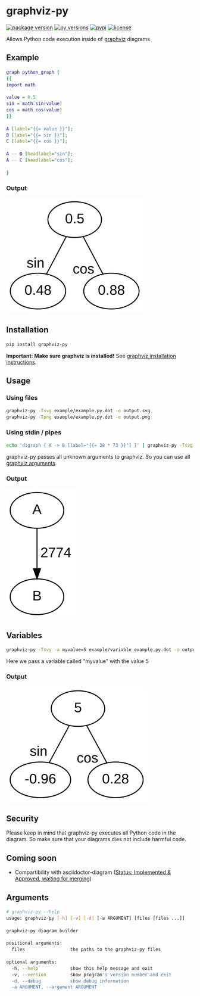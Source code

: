 # graphviz-py
[![package version](https://img.shields.io/pypi/v/graphviz-py?style=flat-square&color=%2300AA00)](https://pypi.org/project/graphviz-py/)
[![py versions](https://img.shields.io/pypi/pyversions/graphviz-py?style=flat-square)](https://pypi.org/project/graphviz-py/)
[![pypi](https://img.shields.io/github/workflow/status/Alwinator/graphviz-py/Publish%20to%20PyPi?label=Build%20%26%20Publish&style=flat-square)](https://github.com/Alwinator/graphviz-py/actions)
[![license](https://img.shields.io/github/license/Alwinator/graphviz-py?style=flat-square&color=%23006699)](LICENSE)

Allows Python code execution inside of [graphviz](https://graphviz.org/) diagrams

## Example
```dot
graph python_graph {
{{
import math

value = 0.5
sin = math.sin(value)
cos = math.cos(value)
}}

A [label="{{= value }}"];
B [label="{{= sin }}"];
C [label="{{= cos }}"];

A -- B [headlabel="sin"];
A -- C [headlabel="cos"];

}
```

### Output
![output](https://raw.githubusercontent.com/Alwinator/graphviz-py/main/assets/output_file.svg)

## Installation
```bash
pip install graphviz-py
```

**Important: Make sure graphviz is installed!** See [graphviz installation instructions](https://graphviz.org/download/).


## Usage
### Using files
```bash
graphviz-py -Tsvg example/example.py.dot -o output.svg
graphviz-py -Tpng example/example.py.dot -o output.png
```

### Using stdin / pipes
[comment]: <> (echo 'digraph { node [fontname="Arial"]; edge [fontname="Arial"];  A -> B [label="  {{= 38 * 73 }}"] }' | graphviz-py -Tsvg > output.svg)
```bash
echo 'digraph { A -> B [label="{{= 38 * 73 }}"] }' | graphviz-py -Tsvg > output.svg
```
graphviz-py passes all unknown arguments to graphviz. So you can use all [graphviz arguments](https://graphviz.org/doc/info/command.html).

### Output
![output](https://raw.githubusercontent.com/Alwinator/graphviz-py/main/assets/output_pipe.svg)

## Variables
```bash
graphviz-py -Tsvg -a myvalue=5 example/variable_example.py.dot -o output.svg
```
Here we pass a variable called "myvalue" with the value 5

### Output
![output](https://raw.githubusercontent.com/Alwinator/graphviz-py/main/assets/output_variable.svg)

## Security
Please keep in mind that graphviz-py executes all Python code in the diagram. So make sure that your diagrams dies not include harmful code.

## Coming soon
- Compartibility with asciidoctor-diagram ([Status: Implemented & Approved, waiting for merging](https://github.com/asciidoctor/asciidoctor-diagram/pull/379))

## Arguments
```bash
# graphviz-py --help
usage: graphviz-py [-h] [-v] [-d] [-a ARGUMENT] [files [files ...]]

graphviz-py diagram builder

positional arguments:
  files                 the paths to the graphviz-py files

optional arguments:
  -h, --help            show this help message and exit
  -v, --version         show program's version number and exit
  -d, --debug           show debug information
  -a ARGUMENT, --argument ARGUMENT
```
